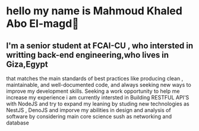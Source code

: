 # hello my name is Mahmoud Khaled Abo El-magd👋

## I'm a senior student at FCAI-CU , who intersted in writting back-end engineering,who lives in Giza,Egypt
that matches the main standards of best practices like producing clean ,
maintainable, and well-documented code, and always seeking new ways to improve my development skills. Seeking a work opportunity to help me increase my experience 
i am currently intersted in Building RESTFUL API'S with NodeJS and try to expand my leaning by studing new technologies as NestJS , DenoJS and imporve my abilities in design and analysis of software by considering main core science sush as networking and database 
